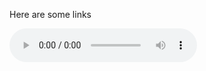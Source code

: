 Here are some links

<audio controls>
  <source src="https://raw.githubusercontent.com/PippoAuge/PippoAuge.github.io/blob/master/assets/Hard%20Drive.mp3" type="audio/mp3">
  Your browser does not support the audio element.
</audio>
